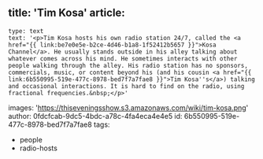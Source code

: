 title: 'Tim Kosa'
article:
  -
    type: text
    text: '<p>Tim Kosa hosts his own radio station 24/7, called the <a href="{{ link:be7e0e5e-b2ce-4d46-b1a8-1f52412b5657 }}">Kosa Channel</a>. He usually stands outside in his alley talking about whatever comes across his mind. He sometimes interacts with other people walking through the alley. His radio station has no sponsors, commercials, music, or content beyond his (and his cousin <a href="{{ link:6b550995-519e-477c-8978-bed7f7a7fae8 }}">Tim Kosa''s</a>) talking and occasional interactions. It is hard to find on the radio, using fractional frequencies.&nbsp;</p>'
images: 'https://thiseveningsshow.s3.amazonaws.com/wiki/tim-kosa.png'
author: 0fdcfcab-9dc5-4bdc-a78c-4fa4eca4e4e5
id: 6b550995-519e-477c-8978-bed7f7a7fae8
tags:
  - people
  - radio-hosts
